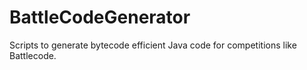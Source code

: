 # BattleCodeGenerator
Scripts to generate bytecode efficient Java code for competitions like Battlecode.
